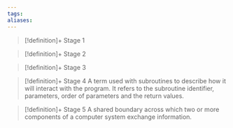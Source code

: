 ```yaml
---
tags:
aliases:
---
```


> [!definition]+ Stage 1
>

> [!definition]+ Stage 2
>

> [!definition]+ Stage 3
>

> [!definition]+ Stage 4
> A term used with subroutines to describe how it will interact with the program. It refers to the subroutine identifier, parameters, order of parameters and the return values.

> [!definition]+ Stage 5
> A shared boundary across which two or more components of a computer system exchange information.



